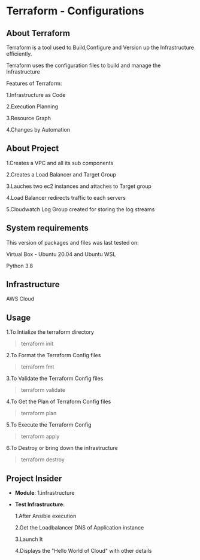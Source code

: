 # **Terraform - Configurations**

## **About Terraform**

Terraform is a tool used to Build,Configure and Version up the Infrastructure efficiently.

Terraform uses the configuration files to build and manage the Infrastructure

Features of Terraform:

1.Infrastructure as Code

2.Execution Planning

3.Resource Graph

4.Changes by Automation

## **About Project**

1.Creates a VPC and all its sub components

2.Creates a Load Balancer and Target Group

3.Lauches two ec2 instances and attaches to Target group

4.Load Balancer redirects traffic to each servers

5.Cloudwatch Log Group created for storing the log streams

## **System requirements**

This version of packages and files was last tested on:

Virtual Box - Ubuntu 20.04 and Ubuntu WSL

Python 3.8

## **Infrastructure**

AWS Cloud

## **Usage**

1.To Intialize the terraform directory

> terraform init

2.To Format the Terraform Config files

> terraform fmt

3.To Validate the Terraform Config files

> terraform validate

4.To Get the Plan of Terraform Config files

> terraform plan

5.To Execute the Terraform Config

> terraform apply

6.To Destroy or bring down the infrastructure

> terraform destroy

## **Project Insider**

- **Module**: 1.infrastructure

- **Test Infrastructure**:

    1.After Ansible execution

    2.Get the Loadbalancer DNS of Application instance

    3.Launch It

    4.Displays the "Hello World of Cloud" with other details